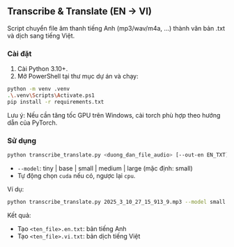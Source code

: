 ## Transcribe & Translate (EN -> VI)

Script chuyển file âm thanh tiếng Anh (mp3/wav/m4a, ...) thành văn bản .txt và dịch sang tiếng Việt.

### Cài đặt

1) Cài Python 3.10+.
2) Mở PowerShell tại thư mục dự án và chạy:
```bash
python -m venv .venv
.\.venv\Scripts\Activate.ps1
pip install -r requirements.txt
```

Lưu ý: Nếu cần tăng tốc GPU trên Windows, cài torch phù hợp theo hướng dẫn của PyTorch.

### Sử dụng

```bash
python transcribe_translate.py <duong_dan_file_audio> [--out-en EN_TXT] [--out-vi VI_TXT] [--model MODEL]
```

- `--model`: tiny | base | small | medium | large (mặc định: small)
- Tự động chọn `cuda` nếu có, ngược lại `cpu`.

Ví dụ:
```bash
python transcribe_translate.py 2025_3_10_27_15_913_9.mp3 --model small
```

Kết quả:
- Tạo `<ten_file>.en.txt`: bản tiếng Anh
- Tạo `<ten_file>.vi.txt`: bản dịch tiếng Việt
